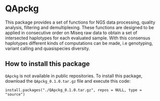 # QApckg
This package provides a set of functions for NGS data processing, 
  quality analysis, filtering and demultiplexing. These functions are designed
  to be applied in consecutive order on Miseq raw data to obtain a set of 
  intersected haplotypes for each evaluated sample. With this consensus haplotypes 
  different kinds of computations can be made, i.e genotyping, variant calling and
  quasispecies diversity.

## How to install this package

`QApckg` is not available in public repositories. To install this package, download
  the `QApckg_0.1.0.tar.gz` file and execute this code: 
  
```{r}
install.packages("./QApckg_0.1.0.tar.gz", repos = NULL, type = "source")
```
